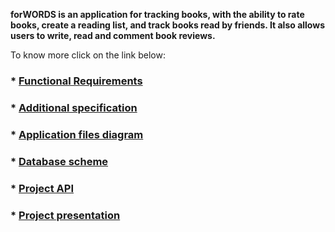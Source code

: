 **forWORDS is an application for tracking books, with the ability to rate books, create a reading list, and track books read by friends. It also allows users to write, read and comment book reviews.**

To know more click on the link below:
### * [Functional Requirements](https://fpmi-hci-2023.github.io/project13b-6y6jlu/requirements)
### * [Additional specification](https://fpmi-hci-2023.github.io/project13b-6y6jlu/specification)
### * [Application files diagram](https://fpmi-hci-2023.github.io/project13b-6y6jlu/filedia)
### * [Database scheme](https://fpmi-hci-2023.github.io/project13b-6y6jlu/db)
### * [Project API](https://fpmi-hci-2023.github.io/project13b--6y6jlu/api)
### * [Project presentation](https://fpmi-hci-2023.github.io/project13b-6y6jlu/presentation)
